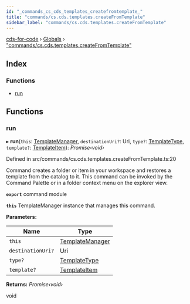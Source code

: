 ```yaml
---
id: "_commands_cs_cds_templates_createfromtemplate_"
title: "commands/cs.cds.templates.createFromTemplate"
sidebar_label: "commands/cs.cds.templates.createFromTemplate"
---
```


[cds-for-code](../index.md) › [Globals](../globals.md) › ["commands/cs.cds.templates.createFromTemplate"](_commands_cs_cds_templates_createfromtemplate_.md)

## Index

### Functions

* [run](_commands_cs_cds_templates_createfromtemplate_.md#run)

## Functions

###  run

▸ **run**(`this`: [TemplateManager](../classes/_components_templates_templatemanager_.templatemanager.md), `destinationUri?`: Uri, `type?`: [TemplateType](../enums/_components_templates_types_.templatetype.md), `template?`: [TemplateItem](../classes/_components_templates_types_.templateitem.md)): *Promise‹void›*

Defined in src/commands/cs.cds.templates.createFromTemplate.ts:20

Command creates a folder or item in your workspace and restores a template from the catalog to it.
This command can be invoked by the Command Palette or in a folder context menu on the explorer view.

**`export`** command module

**`this`** TemplateManager instance that manages this command.

**Parameters:**

Name | Type |
------ | ------ |
`this` | [TemplateManager](../classes/_components_templates_templatemanager_.templatemanager.md) |
`destinationUri?` | Uri |
`type?` | [TemplateType](../enums/_components_templates_types_.templatetype.md) |
`template?` | [TemplateItem](../classes/_components_templates_types_.templateitem.md) |

**Returns:** *Promise‹void›*

void
